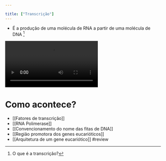 ```yaml
---

title: ["Transcrição"]
---
```

+ É a produção de uma molécula de RNA a partir de uma molécula de DNA [^875823]

[^875823]: O que é a transcrição?

![16905_transcription_advanced.mp4](16905_transcription_advanced.mp4)
# Como acontece?
+ [[Fatores de transcrição]]
+ [[RNA Polimerase]]
+ [[Convencionamento do nome das fitas de DNA]]
+ [[Região promotora dos genes eucarióticos]]
+ [[Arquitetura de um gene eucariótico]]
#review 
